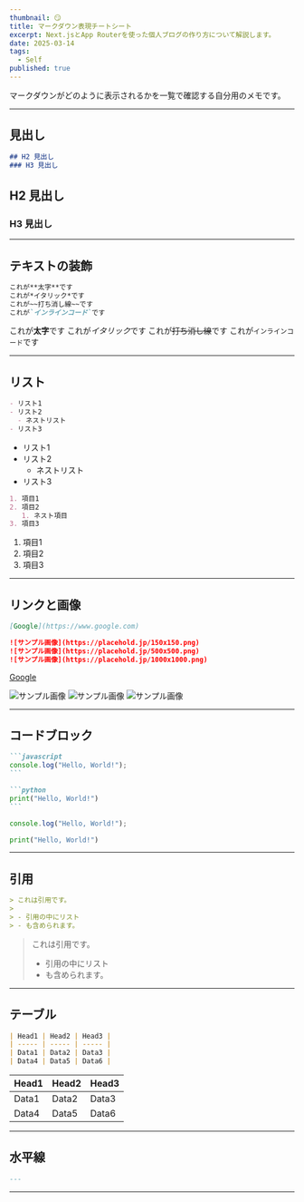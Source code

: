 ```yaml
---
thumbnail: 😏
title: マークダウン表現チートシート
excerpt: Next.jsとApp Routerを使った個人ブログの作り方について解説します。
date: 2025-03-14
tags:
  - Self
published: true
---
```


マークダウンがどのように表示されるかを一覧で確認する自分用のメモです。

---

## 見出し

```md
## H2 見出し
### H3 見出し
```

## H2 見出し
### H3 見出し

---

## テキストの装飾

```md
これが**太字**です
これが*イタリック*です
これが~~打ち消し線~~です
これが`インラインコード`です
```

これが**太字**です
これが*イタリック*です
これが~~打ち消し線~~です
これが`インラインコード`です

---

## リスト

```md
- リスト1
- リスト2
  - ネストリスト
- リスト3
```

- リスト1
- リスト2
  - ネストリスト
- リスト3


```md
1. 項目1
2. 項目2
   1. ネスト項目
3. 項目3
```

1. 項目1
2. 項目2
3. 項目3

---

## リンクと画像

```md
[Google](https://www.google.com)

![サンプル画像](https://placehold.jp/150x150.png)
![サンプル画像](https://placehold.jp/500x500.png)
![サンプル画像](https://placehold.jp/1000x1000.png)
```

[Google](https://www.google.com)

![サンプル画像](https://placehold.jp/150x150.png)
![サンプル画像](https://placehold.jp/500x500.png)
![サンプル画像](https://placehold.jp/1000x500.png)

---

## コードブロック

````md
```javascript
console.log("Hello, World!");
```

```python
print("Hello, World!")
```

````

```js
console.log("Hello, World!");
```

```python
print("Hello, World!")
```

---

## 引用

```md
> これは引用です。
>
> - 引用の中にリスト
> - も含められます。
```

> これは引用です。
>
> - 引用の中にリスト
> - も含められます。

---

## テーブル

```md
| Head1 | Head2 | Head3 |
| ----- | ----- | ----- |
| Data1 | Data2 | Data3 |
| Data4 | Data5 | Data6 |
```

| Head1 | Head2 | Head3 |
| ----- | ----- | ----- |
| Data1 | Data2 | Data3 |
| Data4 | Data5 | Data6 |

---

## 水平線

```md
---
```

---
